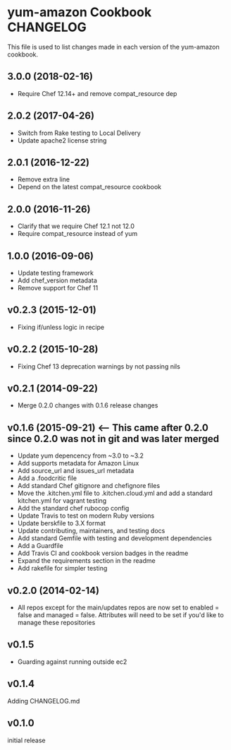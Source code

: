 # yum-amazon Cookbook CHANGELOG
This file is used to list changes made in each version of the yum-amazon cookbook.

## 3.0.0 (2018-02-16)

- Require Chef 12.14+ and remove compat_resource dep

## 2.0.2 (2017-04-26)

- Switch from Rake testing to Local Delivery
- Update apache2 license string

## 2.0.1 (2016-12-22)

- Remove extra line
- Depend on the latest compat_resource cookbook

## 2.0.0 (2016-11-26)

- Clarify that we require Chef 12.1 not 12.0
- Require compat_resource instead of yum

## 1.0.0 (2016-09-06)
- Update testing framework
- Add chef_version metadata
- Remove support for Chef 11

## v0.2.3 (2015-12-01)
- Fixing if/unless logic in recipe

## v0.2.2 (2015-10-28)
- Fixing Chef 13 deprecation warnings by not passing nils

## v0.2.1 (2014-09-22)
- Merge 0.2.0 changes with 0.1.6 release changes

## v0.1.6 (2015-09-21) <-- This came after 0.2.0 since 0.2.0 was not in git and was later merged
- Update yum depencency from ~3.0 to ~3.2
- Add supports metadata for Amazon Linux
- Add source_url and issues_url metadata
- Add a .foodcritic file
- Add standard Chef gitignore and chefignore files
- Move the .kitchen.yml file to .kitchen.cloud.yml and add a standard kitchen.yml for vagrant testing
- Add the standard chef rubocop config
- Update Travis to test on modern Ruby versions
- Update berskfile to 3.X format
- Update contributing, maintainers, and testing docs
- Add standard Gemfile with testing and development dependencies
- Add a Guardfile
- Add Travis CI and cookbook version badges in the readme
- Expand the requirements section in the readme
- Add rakefile for simpler testing

## v0.2.0 (2014-02-14)
- All repos except for the main/updates repos are now set to enabled = false and managed = false. Attributes will need to be set if you'd like to manage these repositories

## v0.1.5
- Guarding against running outside ec2

## v0.1.4
Adding CHANGELOG.md

## v0.1.0
initial release
